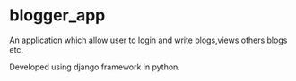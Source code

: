 # blogger_app
An application which allow user to login and write blogs,views others blogs etc.

Developed using django framework in python.
